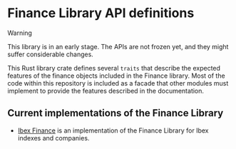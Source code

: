 # Finance Library API definitions

> [!Warning]
> This library is in an early stage. The APIs are not frozen yet, and they might
> suffer considerable changes.

This Rust library crate defines several `traits` that describe the expected features
of the finance objects included in the Finance library. Most of the code within this
repository is included as a facade that other modules must implement to provide the
features described in the documentation.

## Current implementations of the Finance Library

- [Ibex Finance][ibexfinance] is an implementation of the Finance Library for Ibex
  indexes and companies.

[ibexfinance]: https://github.com/felipet/finance_ibex